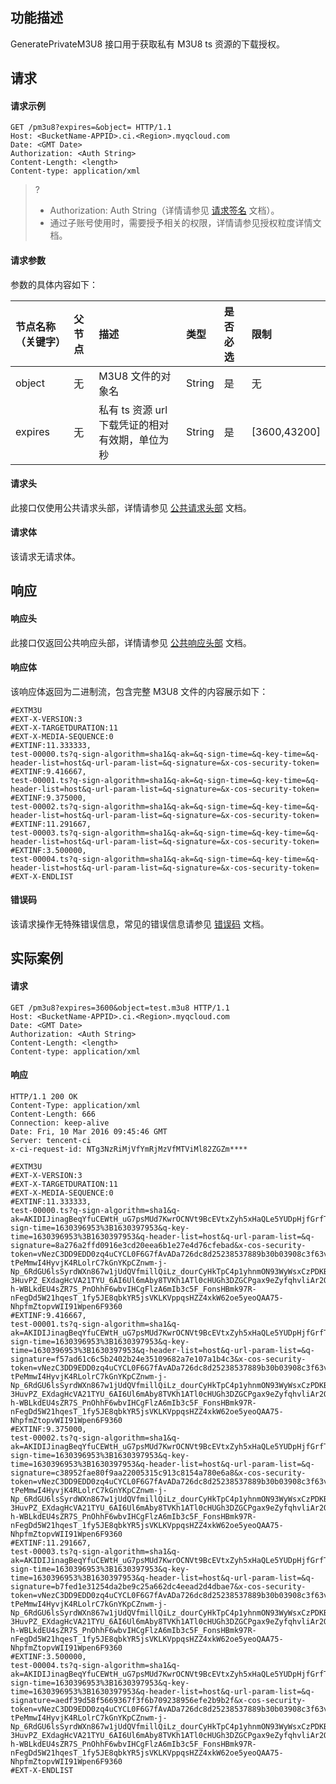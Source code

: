 ## 功能描述

GeneratePrivateM3U8 接口用于获取私有 M3U8 ts 资源的下载授权。

## 请求

#### 请求示例

```plaintext
GET /pm3u8?expires=&object= HTTP/1.1
Host: <BucketName-APPID>.ci.<Region>.myqcloud.com
Date: <GMT Date>
Authorization: <Auth String>
Content-Length: <length>
Content-type: application/xml
```

>? 
> - Authorization: Auth String（详情请参见 [请求签名](https://intl.cloud.tencent.com/document/product/436/7778) 文档）。
> - 通过子账号使用时，需要授予相关的权限，详情请参见授权粒度详情文档。
> 

#### 请求参数

参数的具体内容如下：

| 节点名称（关键字） | 父节点 | 描述                                | 类型      | 是否必选 | 限制   |
| :----------------- | :----- | :---------------------------------- | :-------- | :------- | :------|
| object            | 无     | M3U8 文件的对象名 | String | 是       | 无 |
| expires            | 无     | 私有 ts 资源 url 下载凭证的相对有效期，单位为秒 | String | 是       | [3600,43200] |


#### 请求头

此接口仅使用公共请求头部，详情请参见 [公共请求头部](https://intl.cloud.tencent.com/document/product/1045/43609) 文档。

#### 请求体

该请求无请求体。



## 响应

#### 响应头

此接口仅返回公共响应头部，详情请参见 [公共响应头部](https://intl.cloud.tencent.com/document/product/1045/43610) 文档。

#### 响应体

该响应体返回为二进制流，包含完整 M3U8 文件的内容展示如下：

```plaintext
#EXTM3U
#EXT-X-VERSION:3
#EXT-X-TARGETDURATION:11
#EXT-X-MEDIA-SEQUENCE:0
#EXTINF:11.333333,
test-00000.ts?q-sign-algorithm=sha1&q-ak=&q-sign-time=&q-key-time=&q-header-list=host&q-url-param-list=&q-signature=&x-cos-security-token=
#EXTINF:9.416667,
test-00001.ts?q-sign-algorithm=sha1&q-ak=&q-sign-time=&q-key-time=&q-header-list=host&q-url-param-list=&q-signature=&x-cos-security-token=
#EXTINF:9.375000,
test-00002.ts?q-sign-algorithm=sha1&q-ak=&q-sign-time=&q-key-time=&q-header-list=host&q-url-param-list=&q-signature=&x-cos-security-token=
#EXTINF:11.291667,
test-00003.ts?q-sign-algorithm=sha1&q-ak=&q-sign-time=&q-key-time=&q-header-list=host&q-url-param-list=&q-signature=&x-cos-security-token=
#EXTINF:3.500000,
test-00004.ts?q-sign-algorithm=sha1&q-ak=&q-sign-time=&q-key-time=&q-header-list=host&q-url-param-list=&q-signature=&x-cos-security-token=
#EXT-X-ENDLIST
```


#### 错误码

该请求操作无特殊错误信息，常见的错误信息请参见 [错误码](https://intl.cloud.tencent.com/document/product/1045/43611) 文档。

## 实际案例

#### 请求

```shell
GET /pm3u8?expires=3600&object=test.m3u8 HTTP/1.1
Host: <BucketName-APPID>.ci.<Region>.myqcloud.com
Date: <GMT Date>
Authorization: <Auth String>
Content-Length: <length>
Content-type: application/xml
```

#### 响应

```plaintext
HTTP/1.1 200 OK
Content-Type: application/xml
Content-Length: 666
Connection: keep-alive
Date: Fri, 10 Mar 2016 09:45:46 GMT
Server: tencent-ci
x-ci-request-id: NTg3NzRiMjVfYmRjMzVfMTViMl82ZGZm****

#EXTM3U
#EXT-X-VERSION:3
#EXT-X-TARGETDURATION:11
#EXT-X-MEDIA-SEQUENCE:0
#EXTINF:11.333333,
test-00000.ts?q-sign-algorithm=sha1&q-ak=AKIDIJinagBeqYfuCEWtH_uG7psMUd7KwrOCNVt9BcEVtxZyh5xHaQLe5YUDpHjfGrfT&q-sign-time=1630396953%3B1630397953&q-key-time=1630396953%3B1630397953&q-header-list=host&q-url-param-list=&q-signature=8a276a2ffd0916e3cd20eea6b1e27e4d76cfebad&x-cos-security-token=vNezC3DD9EDD0zq4uCYCL0F6G7fAvADa726dc8d25238537889b30b03908c3f63vCUb2WUG0VL9dV8ZyypuNd5NOq0jbHoLS22CVn02nT2DohbRGhFlhy3BabKIhp57Ygh-tPeMmwI4HyvjK4RLolrC7kGnYKpCZnwm-j-Np_6RdGU6lsSyrdWXn867w1jUdQVfmillQiLz_dourCyHkTpC4p1yhnmON93WyWsxCzPDKBYCJn03vxW-3HuvPZ_EXdagHcVA21TYU_6AI6Ul6mAby8TVKh1ATl0cHUGh3DZGCPgax9eZyfqhvliAr2OLqEbIexT1qPFDIni4gZytbGCJPUF1C-h-WBLkdEU4sZR7S_PnOhhF6wbvIHCgFlzA6mIb3c5F_FonsHBmk97R-nFegDd5W21hqesT_1fy5JE8qbkYR5jsVKLKVppqsHZZ4xkW62oe5yeoQAA75-NhpfmZtopvWII91Wpen6F9360
#EXTINF:9.416667,
test-00001.ts?q-sign-algorithm=sha1&q-ak=AKIDIJinagBeqYfuCEWtH_uG7psMUd7KwrOCNVt9BcEVtxZyh5xHaQLe5YUDpHjfGrfT&q-sign-time=1630396953%3B1630397953&q-key-time=1630396953%3B1630397953&q-header-list=host&q-url-param-list=&q-signature=f57ad61c6c5b2402b24e35109682a7e107a1b4c3&x-cos-security-token=vNezC3DD9EDD0zq4uCYCL0F6G7fAvADa726dc8d25238537889b30b03908c3f63vCUb2WUG0VL9dV8ZyypuNd5NOq0jbHoLS22CVn02nT2DohbRGhFlhy3BabKIhp57Ygh-tPeMmwI4HyvjK4RLolrC7kGnYKpCZnwm-j-Np_6RdGU6lsSyrdWXn867w1jUdQVfmillQiLz_dourCyHkTpC4p1yhnmON93WyWsxCzPDKBYCJn03vxW-3HuvPZ_EXdagHcVA21TYU_6AI6Ul6mAby8TVKh1ATl0cHUGh3DZGCPgax9eZyfqhvliAr2OLqEbIexT1qPFDIni4gZytbGCJPUF1C-h-WBLkdEU4sZR7S_PnOhhF6wbvIHCgFlzA6mIb3c5F_FonsHBmk97R-nFegDd5W21hqesT_1fy5JE8qbkYR5jsVKLKVppqsHZZ4xkW62oe5yeoQAA75-NhpfmZtopvWII91Wpen6F9360
#EXTINF:9.375000,
test-00002.ts?q-sign-algorithm=sha1&q-ak=AKIDIJinagBeqYfuCEWtH_uG7psMUd7KwrOCNVt9BcEVtxZyh5xHaQLe5YUDpHjfGrfT&q-sign-time=1630396953%3B1630397953&q-key-time=1630396953%3B1630397953&q-header-list=host&q-url-param-list=&q-signature=c38952fae80f9aa22005315c913c8154a780e6a8&x-cos-security-token=vNezC3DD9EDD0zq4uCYCL0F6G7fAvADa726dc8d25238537889b30b03908c3f63vCUb2WUG0VL9dV8ZyypuNd5NOq0jbHoLS22CVn02nT2DohbRGhFlhy3BabKIhp57Ygh-tPeMmwI4HyvjK4RLolrC7kGnYKpCZnwm-j-Np_6RdGU6lsSyrdWXn867w1jUdQVfmillQiLz_dourCyHkTpC4p1yhnmON93WyWsxCzPDKBYCJn03vxW-3HuvPZ_EXdagHcVA21TYU_6AI6Ul6mAby8TVKh1ATl0cHUGh3DZGCPgax9eZyfqhvliAr2OLqEbIexT1qPFDIni4gZytbGCJPUF1C-h-WBLkdEU4sZR7S_PnOhhF6wbvIHCgFlzA6mIb3c5F_FonsHBmk97R-nFegDd5W21hqesT_1fy5JE8qbkYR5jsVKLKVppqsHZZ4xkW62oe5yeoQAA75-NhpfmZtopvWII91Wpen6F9360
#EXTINF:11.291667,
test-00003.ts?q-sign-algorithm=sha1&q-ak=AKIDIJinagBeqYfuCEWtH_uG7psMUd7KwrOCNVt9BcEVtxZyh5xHaQLe5YUDpHjfGrfT&q-sign-time=1630396953%3B1630397953&q-key-time=1630396953%3B1630397953&q-header-list=host&q-url-param-list=&q-signature=b7fed1e31254da2be9c25a662dc4eead2d4dbae7&x-cos-security-token=vNezC3DD9EDD0zq4uCYCL0F6G7fAvADa726dc8d25238537889b30b03908c3f63vCUb2WUG0VL9dV8ZyypuNd5NOq0jbHoLS22CVn02nT2DohbRGhFlhy3BabKIhp57Ygh-tPeMmwI4HyvjK4RLolrC7kGnYKpCZnwm-j-Np_6RdGU6lsSyrdWXn867w1jUdQVfmillQiLz_dourCyHkTpC4p1yhnmON93WyWsxCzPDKBYCJn03vxW-3HuvPZ_EXdagHcVA21TYU_6AI6Ul6mAby8TVKh1ATl0cHUGh3DZGCPgax9eZyfqhvliAr2OLqEbIexT1qPFDIni4gZytbGCJPUF1C-h-WBLkdEU4sZR7S_PnOhhF6wbvIHCgFlzA6mIb3c5F_FonsHBmk97R-nFegDd5W21hqesT_1fy5JE8qbkYR5jsVKLKVppqsHZZ4xkW62oe5yeoQAA75-NhpfmZtopvWII91Wpen6F9360
#EXTINF:3.500000,
test-00004.ts?q-sign-algorithm=sha1&q-ak=AKIDIJinagBeqYfuCEWtH_uG7psMUd7KwrOCNVt9BcEVtxZyh5xHaQLe5YUDpHjfGrfT&q-sign-time=1630396953%3B1630397953&q-key-time=1630396953%3B1630397953&q-header-list=host&q-url-param-list=&q-signature=aedf39d58f5669367f3f6b709238956efe2b9b2f&x-cos-security-token=vNezC3DD9EDD0zq4uCYCL0F6G7fAvADa726dc8d25238537889b30b03908c3f63vCUb2WUG0VL9dV8ZyypuNd5NOq0jbHoLS22CVn02nT2DohbRGhFlhy3BabKIhp57Ygh-tPeMmwI4HyvjK4RLolrC7kGnYKpCZnwm-j-Np_6RdGU6lsSyrdWXn867w1jUdQVfmillQiLz_dourCyHkTpC4p1yhnmON93WyWsxCzPDKBYCJn03vxW-3HuvPZ_EXdagHcVA21TYU_6AI6Ul6mAby8TVKh1ATl0cHUGh3DZGCPgax9eZyfqhvliAr2OLqEbIexT1qPFDIni4gZytbGCJPUF1C-h-WBLkdEU4sZR7S_PnOhhF6wbvIHCgFlzA6mIb3c5F_FonsHBmk97R-nFegDd5W21hqesT_1fy5JE8qbkYR5jsVKLKVppqsHZZ4xkW62oe5yeoQAA75-NhpfmZtopvWII91Wpen6F9360
#EXT-X-ENDLIST
```

